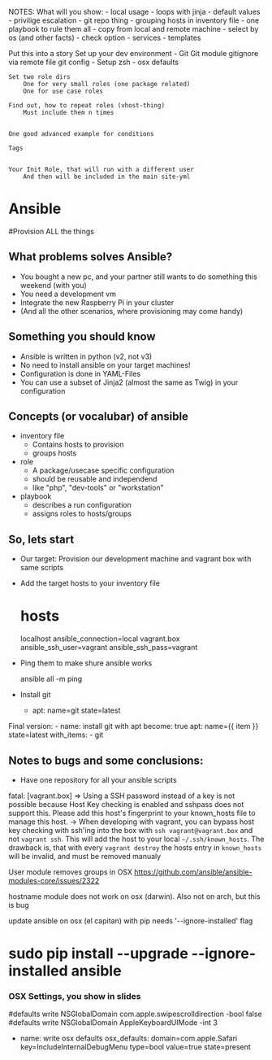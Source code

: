 NOTES:
What will you show:
    - local usage
    - loops with jinja
    - default values
    - privilige escalation
    - git repo thing
    - grouping hosts in inventory file
    - one playbook to rule them all
    - copy from local and remote machine
    - select by os (and other facts)
    - check option
    - services
    - templates

Put this into a story
    Set up your dev environment
        - Git
            Git module
            gitignore via remote file
            git config
        - Setup zsh
        - osx defaults

    Set two role dirs
        One for very small roles (one package related)
        One for use case roles

    Find out, how to repeat roles (vhost-thing)
        Must include them n times

            
    One good advanced example for conditions

    Tags


    Your Init Role, that will run with a different user
        And then will be included in the main site-yml




# Ansible
#Provision ALL the things

## What problems solves Ansible?

- You bought a new pc, and your partner still wants to do something this weekend (with you)
- You need a development vm
- Integrate the new Raspberry Pi in your cluster
- (And all the other scenarios, where provisioning may come handy)

## Something you should know

- Ansible is written in python (v2, not v3)
- No need to install ansible on your target machines!
- Configuration is done in YAML-Files
- You can use a subset of Jinja2 (almost the same as Twig) in your configuration

## Concepts (or vocalubar) of ansible

- inventory file
    - Contains hosts to provision
    - groups hosts
- role
    - A package/usecase specific configuration
    - should be reusable and independend
    - like "php", "dev-tools" or "workstation"
- playbook
    - describes a run configuration 
    - assigns roles to hosts/groups


## So, lets start

- Our target: Provision our development machine and vagrant box with same scripts
- Add the target hosts to your inventory file

    # hosts
    localhost ansible_connection=local
    vagrant.box ansible_ssh_user=vagrant ansible_ssh_pass=vagrant

- Ping them to make shure ansible works

    ansible all -m ping

- Install git

    - apt: name=git state=latest

Final version:
    - name: install git with apt
      become: true
      apt: name={{ item }} state=latest
      with_items:
        - git






## Notes to bugs and some conclusions:

- Have one repository for all your ansible scripts

fatal: [vagrant.box] => Using a SSH password instead of a key is not possible because Host Key checking is enabled and sshpass does not support this.  Please add this host's fingerprint to your known_hosts file to manage this host.
->
When developing with vagrant, you can bypass host key checking with ssh'ing into the box with `ssh vagrant@vagrant.box` and not `vagrant ssh`. This will add the host to your local `~/.ssh/known_hosts`. The drawback is, that with every `vagrant destroy` the hosts entry in `known_hosts` will be invalid, and must be removed manualy


User module removes groups in OSX
https://github.com/ansible/ansible-modules-core/issues/2322

hostname module does not work on osx (darwin). Also not on arch, but this is bug

update ansible on osx (el capitan) with pip needs '--ignore-installed' flag
# sudo pip install --upgrade --ignore-installed ansible




### OSX Settings, you show in slides

#defaults write NSGlobalDomain com.apple.swipescrolldirection -bool false
#defaults write NSGlobalDomain AppleKeyboardUIMode -int 3

- name: write osx defaults
  osx_defaults: domain=com.apple.Safari key=IncludeInternalDebugMenu type=bool value=true state=present

